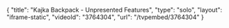 {
    "title": "Kajka Backpack - Unpresented Features",
    "type": "solo",
    "layout": "iframe-static",
    "videoId": "3764304",
    "url": "\/tvpembed\/3764304"
}